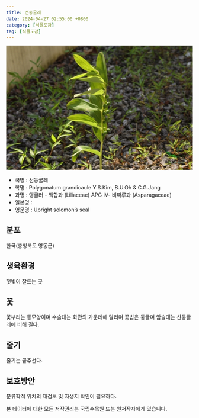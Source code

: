 ```yaml
---
title: 선둥굴레
date: 2024-04-27 02:55:00 +0800
category: [식물도감]
tag: [식물도감]
---
```




![선둥굴레](/assets/img/fileUpload/plants/basic/Liliaceae/Polygonatum/8778/8778_1_th2.jpg)
- 국명 : 선둥굴레
- 학명 : Polygonatum grandicaule Y.S.Kim, B.U.Oh & C.G.Jang
- 과명 : 앵글러 - 백합과 (Liliaceae) APG Ⅳ- 비짜루과 (Asparagaceae)
- 일본명 : 
- 영문명 : Upright solomon’s seal


## 분포
한국(충청북도 영동군) 
## 생육환경
햇빛이 잘드는 곳
## 꽃
꽃부리는 통모양이며 수술대는 화관의 가운데에 달리며 꽃밥은 둥글며 암술대는 산둥글레에 비해 길다.
## 줄기
줄기는 곧추선다.
## 보호방안
분류학적 위치의 재검토 및 자생지 확인이 필요하다.






본 데이터에 대한 모든 저작권리는 국립수목원 또는 원저작자에게 있습니다.
